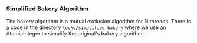 ### Simplified Bakery Algorithm

The bakery algorithm is a mutual exclusion algorithm for N threads. There is a code in the directory `locks/simplified-bakery` where we use an AtomicInteger to simplify the original's bakery algorithm. 
